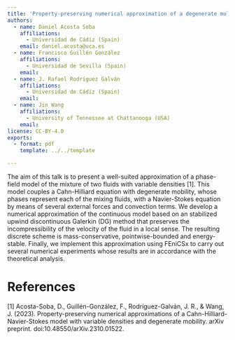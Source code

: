 ```yaml
---
title: 'Property-preserving numerical approximation of a degenerate multiphase fluid flow model with variable densities'
authors:
  - name: Daniel Acosta Soba
    affiliations:
      - Universidad de Cádiz (Spain)
    email: daniel.acosta@uca.es
  - name: Francisco Guillén González
    affiliations:
      - Universidad de Sevilla (Spain)
    email:
  - name: J. Rafael Rodríguez Galván
    affiliations:
      - Universidad de Cádiz (Spain)
    email:
  - name: Jin Wang
    affiliations:
      - University of Tennessee at Chattanooga (USA)
    email:
license: CC-BY-4.0
exports:
  - format: pdf
    template: ../../template

---
```


The aim of this talk is to present a well-suited approximation of a phase-field model of the mixture of two fluids with variable densities [1]. This model couples a Cahn-Hilliard equation with degenerate mobility, whose phases represent each of the mixing fluids, with a Navier-Stokes equation by means of several external forces and convection terms. We develop a numerical approximation of the continuous model based on an stabilized upwind discontinuous Galerkin (DG) method that preserves the incompressibility of the velocity of the fluid in a local sense. The resulting discrete scheme is mass-conservative, pointwise-bounded and energy-stable. Finally, we implement this approximation using FEniCSx to carry out several numerical experiments whose results are in accordance with the theoretical analysis.

# References
[1] Acosta-Soba, D., Guillén-González, F., Rodríguez-Galván, J. R., & Wang, J. (2023). Property-preserving numerical approximations of a Cahn-Hilliard-Navier-Stokes model with variable densities and degenerate mobility. arXiv preprint. doi:10.48550/arXiv.2310.01522.
